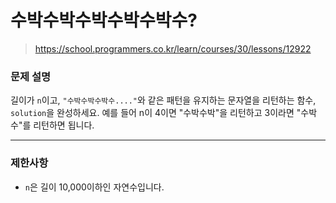 # 수박수박수박수박수박수?

> https://school.programmers.co.kr/learn/courses/30/lessons/12922

### 문제 설명

길이가 `n`이고, `"수박수박수박수...."`와 같은 패턴을 유지하는 문자열을 리턴하는 함수, `solution`을 완성하세요. 예를 들어 n이 4이면 "수박수박"을 리턴하고 3이라면 "수박수"를 리턴하면 됩니다.

-----

### 제한사항

- `n`은 길이 10,000이하인 자연수입니다.
